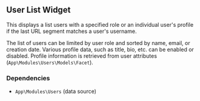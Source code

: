 ## User List Widget

This displays a list users with a specified role or an individual user's profile if the last URL segment matches a user's username.

The list of users can be limited by user role and sorted by name, email, or creation date. Various profile data, such as title, bio, etc. can be enabled or disabled. Profile information is retrieved from user attributes (`App\Modules\Users\Models\Facet`).

### Dependencies

* `App\Modules\Users` (data source)
